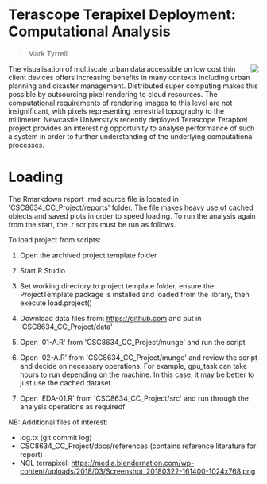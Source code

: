 

# Terascope Terapixel Deployment: Computational Analysis
> Mark Tyrrell



<img src="https://github.com/m-tyrrell/Terapixel-Analysis/blob/master/graphs/cover.png?raw=true" align="right" />



The visualisation of multiscale urban data accessible on low cost thin client devices offers increasing benefits in many contexts including urban planning and disaster management. Distributed super computing makes this possible by outsourcing pixel rendering to cloud resources. The computational requirements of rendering images to this level are not insignificant, with pixels representing terrestrial topography to the millimeter. Newcastle University’s recently deployed Terascope Terapixel project provides an interesting opportunity to analyse performance of such a system in order to further understanding of the underlying computational processes.


# Loading
The Rmarkdown report .rmd source file is located in 'CSC8634_CC_Project/reports' folder. The file makes heavy use of cached objects and saved plots in order to speed loading. To run the analysis again from the start, the .r scripts must be run as follows.

To load project from scripts:

1. Open the archived project template folder 

2. Start R Studio

3. Set working directory to project template folder, ensure the ProjectTemplate package is installed and loaded from the library, then execute load.project()

4. Download data files from: https://github.com and put in 'CSC8634_CC_Project/data'

5. Open '01-A.R' from 'CSC8634_CC_Project/munge' and run the script

6. Open '02-A.R' from 'CSC8634_CC_Project/munge' and review the script and decide on necessary operations. For example, gpu_task can take hours to run depending on the machine. In this case, it may be better to just use the cached dataset.

7. Open 'EDA-01.R' from 'CSC8634_CC_Project/src' and run through the analysis operations as requiredf


NB: Additional files of interest:

* log.tx (git commit log)
* CSC8634_CC_Project/docs/references (contains reference literature for report)
* NCL terrapixel: https://media.blendernation.com/wp-content/uploads/2018/03/Screenshot_20180322-161400-1024x768.png

